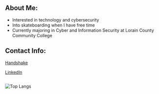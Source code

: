 <h2>About Me:</h2>

- Interested in technology and cybersecurity
- Into skateboarding when I have free time
- Currently majoring in Cyber and Information Security at Lorain County Community College

<h2>Contact Info:</h2>

[Handshake](https://lorainccc.joinhandshake.com/profiles/57758944)

[LinkedIn](https://www.linkedin.com/in/tyler-hammond-724887342/)

<h2></h2>

![Top Langs](https://github-readme-stats.vercel.app/api/top-langs/?username=tylerhammond06&layout=compact)
<!--
**tylerhammond06/tylerhammond06** is a ✨ _special_ ✨ repository because its `README.md` (this file) appears on your GitHub profile.

Here are some ideas to get you started:

- 🔭 I’m currently working on ...
- 🌱 I’m currently learning ...
- 👯 I’m looking to collaborate on ...
- 🤔 I’m looking for help with ...
- 💬 Ask me about ...
- 📫 How to reach me: ...
- 😄 Pronouns: ...
- ⚡ Fun fact: ...
-->
